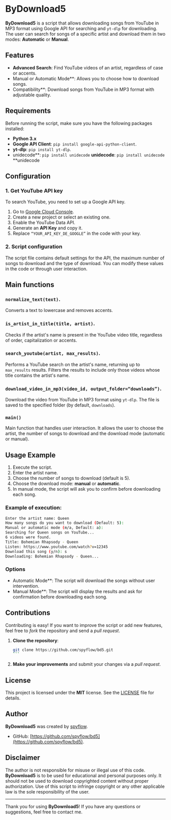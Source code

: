 
# ByDownload5

**ByDownload5** is a script that allows downloading songs from YouTube in MP3 format using Google API for searching and `yt-dlp` for downloading. The user can search for songs of a specific artist and download them in two modes: **Automatic** or **Manual**.

## Features

- **Advanced Search**: Find YouTube videos of an artist, regardless of case or accents.
- Manual or Automatic Mode**: Allows you to choose how to download songs.
- Compatibility**: Download songs from YouTube in MP3 format with adjustable quality.

## Requirements

Before running the script, make sure you have the following packages installed:

- **Python 3.x**
- **Google API Client**: `pip install google-api-python-client`.
- **yt-dlp**: `pip install yt-dlp`.
- unidecode**: `pip install unidecode` **unidecode**: `pip install unidecode` **unidecode

## Configuration

### 1. Get YouTube API key
To search YouTube, you need to set up a Google API key.

1. Go to [Google Cloud Console](https://console.developers.google.com/).
2. Create a new project or select an existing one.
3. Enable the YouTube Data API.
4. Generate an **API Key** and copy it.
5. Replace `“YOUR_API_KEY_DE_GOOGLE”` in the code with your key.

### 2. Script configuration
The script file contains default settings for the API, the maximum number of songs to download and the type of download. You can modify these values in the code or through user interaction.

## Main functions

### `normalize_text(text)`.
Converts a text to lowercase and removes accents.

### `is_artist_in_title(title, artist)`.
Checks if the artist's name is present in the YouTube video title, regardless of order, capitalization or accents.

### `search_youtube(artist, max_results)`.
Performs a YouTube search on the artist's name, returning up to `max_results` results. Filters the results to include only those videos whose title contains the artist's name.

### `download_video_in_mp3(video_id, output_folder=“downloads”)`.
Download the video from YouTube in MP3 format using `yt-dlp`. The file is saved to the specified folder (by default, `downloads`).

### `main()`
Main function that handles user interaction. It allows the user to choose the artist, the number of songs to download and the download mode (automatic or manual).

## Usage Example

1. Execute the script.
2. Enter the artist name.
3. Choose the number of songs to download (default is 5).
4. Choose the download mode: **manual** or **automatic**.
5. In manual mode, the script will ask you to confirm before downloading each song.

### Example of execution:

```bash
Enter the artist name: Queen
How many songs do you want to download (Default: 5): 
Manual or automatic mode (m/a, Default: a): 
Searching for Queen songs on YouTube...
6 videos were found.
Title: Bohemian Rhapsody - Queen
Listen: https://www.youtube.com/watch?v=12345
Download this song (y/n): s
Downloading: Bohemian Rhapsody - Queen...
```

### Options

- Automatic Mode**: The script will download the songs without user intervention.
- Manual Mode**: The script will display the results and ask for confirmation before downloading each song.

## Contributions

Contributing is easy! If you want to improve the script or add new features, feel free to *fork* the repository and send a *pull request*. 

1. **Clone the repository**:
    ````bash
    git clone https://github.com/spyflow/bd5.git
    ```
2. **Make your improvements** and submit your changes via a *pull request*.

## License

This project is licensed under the **MIT** license. See the [LICENSE](LICENSE) file for details.

## Author

**ByDownload5** was created by [spyflow](https://github.com/spyflow).

- GitHub: [https://github.com/spyflow/bd5](https://github.com/spyflow/bd5).

## Disclaimer

The author is not responsible for misuse or illegal use of this code. **ByDownload5** is to be used for educational and personal purposes only. It should not be used to download copyrighted content without proper authorization. Use of this script to infringe copyright or any other applicable law is the sole responsibility of the user.

---

Thank you for using **ByDownload5**! If you have any questions or suggestions, feel free to contact me.
